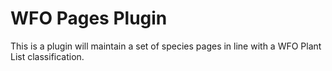 # WFO Pages Plugin

This is a plugin will maintain a set of species pages in line with a WFO Plant List classification.

